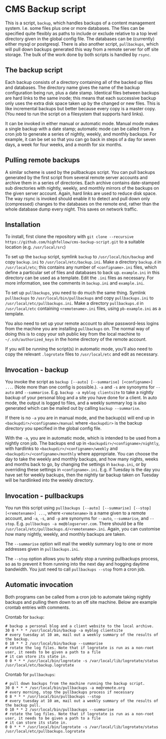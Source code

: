 CMS Backup script
=================
This is a script, `backup`, which handles backups of a content management system. I.e. some files plus one or more databases. The files can be specified quite flexibly as paths to include or exclude relative to a top level directory given in the global config file. The databases can be (currently) either mysql or postgresql. There is also another script, `pullbackups`, which will pull down backups generated this way from a remote server for off site storage. The bulk of the work done by both scripts is handled by `rsync`.

The backup script
-----------------
Each backup consists of a directory containing all of the backed up files and databases. The directory name gives the name of the backup configuration being run, plus a date stamp. Identical files between backups are hard links to the same inode; this means that each successive backup only uses the extra disk space taken up by the changed or new files. This is like incremental backups but better because every copy is a master copy. (You need to run the script on a filesystem that supports hard links).

It can be invoked in either manual or automatic mode. Manual mode makes a single backup with a date stamp; automatic mode can be called from a cron job to generate a series of nightly, weekly, and monthly backups. For example, it can be set so that you can go back in steps of a day for seven days, a week for four weeks, and a month for six months.

Pulling remote backups
----------------------
A similar scheme is used by the pullbackups script. You can pull backups generated by the first script from several remote server accounts and archive them in a series of directories. Each archive contains date-stamped sub directories with nightly, weekly, and monthly mirrors of the backups on the given server account. Again, hard links are used to reduce disk space. The way rsync is invoked should enable it to detect and pull down only (compressed) changes to the databases on the remote end, rather than the whole database dump every night. This saves on network traffic.

Installation
------------
To install, first clone the repository with `git clone --recursive https://github.com/highfellow/cms-backup-script.git` to a suitable location (e.g. `/usr/local/src`)

To set up the `backup` script, symlink `backup` to `/usr/local/bin/backup` and copy `backup.ini` to `/usr/local/etc/backup.ini`. Make a directory `backup.d` in `/usr/local/etc`; this contains any number of `<configname>.ini` files, which define a particular set of files and databases to back up. `example.ini` in this directory can be used as a template. Edit the `.ini` files as necessary. For more information, see the comments in `backup.ini` and `example.ini`. 

To set up `pullbackups`, you need to do much the same thing. Symlink `pullbackups` to `/usr/local/bin/pullbackups` and copy `pullbackups.ini` to `/usr/local/etc/pullbackups.ini`. Make a directory `pullbackups.d` in `/usr/local/etc` containing `<remotename>.ini` files, using `pb-example.ini` as a template.

You also need to set up your remote account to allow password-less logins from the machine you are installing `pullbackups` on. The normal way of doing this is to copy your ssh public key from the local machine to `~/.ssh/authorized_keys` in the home directory of the remote account.

If you will be running the script(s) in automatic mode, you'll also need to copy the relevant `.logrotate` files to `/usr/local/etc` and edit as necessary.

Invocation - backup
-------------------
You invoke the script as `backup [--auto] [--summarise] [<configname>] ...`. (Note more than one config is possible.). `-a` and `-s` are synonyms for `--auto` and `--summarise`. E.g. `backup -a myblog clientsite` to take a nightly backup of your personal blog and a site you have done for a client. In auto mode, the output is logged to files, and a weekly summary log is also generated which can be mailed out by calling `backup --summarise`.

If there is no `-a` you are in manual mode, and the backup(s) will end up in `<backupdir>/<configname>/manual` where `<backupdir>` is the backup directory you specified in the global config file.

With the `-a`, you are in automatic mode, which is intended to be used from a nightly cron job. The backups end up in `<backupdir>/<configname>/nightly`, with hardlinks to `<backupdir>/<configname>/weekly` and `<backupdir>/<configname>/monthly` where appropriate. You can choose the day to take the weekly and monthly backups, and how many nights, weeks and months back to go, by changing the settings in `backup.ini`, or by overriding these settings in `<configname>.ini`. E.g. if Tuesday is the day you have set for weekly backups, then the nightly tar backup taken on Tuesday will be hardlinked into the weekly directory.

Invocation - pullbackups
------------------------
You run this script using `pullbackups [--auto] [--summarise] [--stop] [<remotename>] ...`, where `<remotename>` is a name given to a remote account, and `-a`, `-s`, and `-p` are synonyms for `--auto`, `--summarise`, and `--stop`. E.g. `pullbackups -a me@blogserver.com`. There should be a file `/usr/local/etc/pullbackups.d/<remotename>.ini`. Again, you can customise how many nightly, weekly, and monthly backups are taken.

The `--summarise` option will mail the weekly summary log to one or more addresses given in `pullbackups.ini`.

The `--stop` option allows you to safely stop a running pullbackups process, so as to prevent it from running into the next day and hogging daytime bandwidth. You just need to call `pullbackups --stop` from a cron job.

Automatic invocation
--------------------
Both programs can be called from a cron job to automate taking nightly backups and pulling them down to an off site machine. Below are example crontab entries with comments.

Crontab for `backup`:
```
# backup a personal blog and a client website to the local archive.
30 0 * * * /usr/local/bin/backup -a myblog clientsite
# every tuesday at 10 am, mail out a weekly summary of the results of the backup.
0 10 * * 2 /usr/local/bin/backup --summarise
# rotate the log files. Note that if logrotate is run as a non-root user, it needs to be given a path to a file
# it can store its state in.
0 0 * * * /usr/local/bin/logrotate -s /var/local/lib/logrotate/status /usr/local/etc/backup.logrotate
```

Crontab for `pullbackups`:
```
# pull down backups from the machine running the backup script.
30 0 * * * /usr/local/bin/pullbackups -a me@remote.org
# every morning, stop the pullbackups process if necessary
0 8 * * * /usr/local/bin/pullbackups --stop
# every tuesday at 10 am, mail out a weekly summary of the results of the backup pull.
0 10 * * 2 /usr/local/bin/pullbackups --summarise
# rotate the log files. Note that if logrotate is run as a non-root user, it needs to be given a path to a file
# it can store its state in.
0 0 * * * /usr/local/bin/logrotate -s /var/local/lib/logrotate/status /usr/local/etc/pullbackups.logrotate
```
